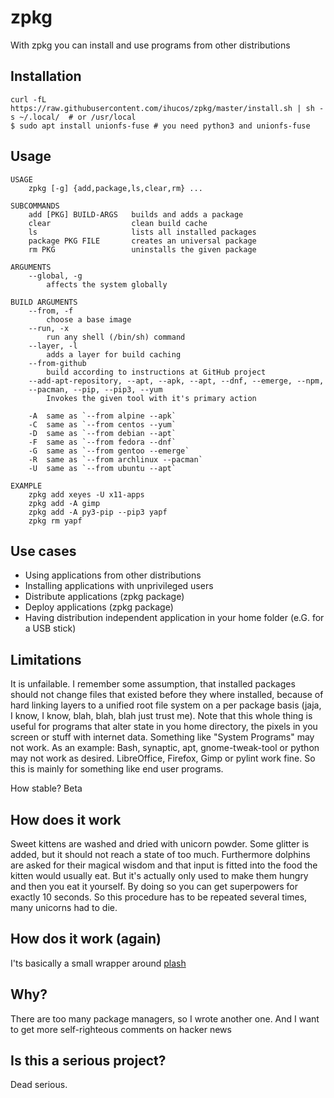 
# zpkg
With zpkg you can install and use programs from other distributions


## Installation
```
curl -fL https://raw.githubusercontent.com/ihucos/zpkg/master/install.sh | sh -s ~/.local/  # or /usr/local
$ sudo apt install unionfs-fuse # you need python3 and unionfs-fuse
```

## Usage
```
USAGE
    zpkg [-g] {add,package,ls,clear,rm} ...

SUBCOMMANDS
    add [PKG] BUILD-ARGS   builds and adds a package
    clear                  clean build cache
    ls                     lists all installed packages
    package PKG FILE       creates an universal package
    rm PKG                 uninstalls the given package

ARGUMENTS
    --global, -g
        affects the system globally

BUILD ARGUMENTS
    --from, -f
        choose a base image
    --run, -x
        run any shell (/bin/sh) command
    --layer, -l
        adds a layer for build caching
    --from-github
        build according to instructions at GitHub project
    --add-apt-repository, --apt, --apk, --apt, --dnf, --emerge, --npm,
    --pacman, --pip, --pip3, --yum
        Invokes the given tool with it's primary action

    -A  same as `--from alpine --apk`
    -C  same as `--from centos --yum`
    -D  same as `--from debian --apt`
    -F  same as `--from fedora --dnf`
    -G  same as `--from gentoo --emerge`
    -R  same as `--from archlinux --pacman`
    -U  same as `--from ubuntu --apt`

EXAMPLE
    zpkg add xeyes -U x11-apps
    zpkg add -A gimp
    zpkg add -A py3-pip --pip3 yapf
    zpkg rm yapf
```

## Use cases
* Using applications from other distributions
* Installing applications with unprivileged users
* Distribute applications (zpkg package)
* Deploy applications (zpkg package)
* Having distribution independent application in your home folder (e.G. for a USB stick)

## Limitations
It is unfailable. I remember some assumption, that installed packages should not change files that existed before they where installed, because of hard linking layers to a unified root file system on a per package basis (jaja, I know, I know, blah, blah, blah just trust me). Note that this whole thing is useful for programs that alter state in you home directory, the pixels in you screen or stuff with internet data. Something like "System Programs" may not work. As an example: Bash, synaptic, apt, gnome-tweak-tool or python may not work as desired. LibreOffice, Firefox, Gimp or pylint work fine. So this is mainly for something like end user programs.

How stable?
Beta

## How does it work
Sweet kittens are washed and dried with unicorn powder. Some glitter is added, but it should not reach a state of too much. Furthermore dolphins are asked for their magical wisdom and that input is fitted into the food the kitten would usually eat. But it's actually only used to make them hungry and then you eat it yourself. By doing so you can get superpowers for exactly 10 seconds. So this procedure has to be repeated several times, many unicorns had to die.

## How dos it work (again)
I'ts basically a small wrapper around [plash](https://github.com/ihucos/plash)

## Why?
There are too many package managers, so I wrote another one. And I want to get more self-righteous comments on hacker news

## Is this a serious project?
Dead serious.
